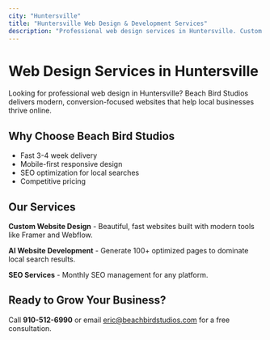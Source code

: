 ```yaml
---
city: "Huntersville"
title: "Huntersville Web Design & Development Services"
description: "Professional web design services in Huntersville. Custom websites, AI development, and SEO services for local businesses."
---
```


# Web Design Services in Huntersville

Looking for professional web design in Huntersville? Beach Bird Studios delivers modern, conversion-focused websites that help local businesses thrive online.

## Why Choose Beach Bird Studios

- Fast 3-4 week delivery
- Mobile-first responsive design
- SEO optimization for local searches
- Competitive pricing

## Our Services

**Custom Website Design** - Beautiful, fast websites built with modern tools like Framer and Webflow.

**AI Website Development** - Generate 100+ optimized pages to dominate local search results.

**SEO Services** - Monthly SEO management for any platform.

## Ready to Grow Your Business?

Call **910-512-6990** or email eric@beachbirdstudios.com for a free consultation.